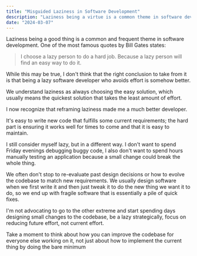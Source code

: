 ```yaml
---
title: "Misguided Laziness in Software Development"
description: "Laziness being a virtue is a common theme in software development. I think it's misguided."
date: "2024-03-07"
---
```


Laziness being a good thing is a common and frequent theme in software development. One of the most famous quotes by Bill Gates states:

> I choose a lazy person to do a hard job. Because a lazy person will find an easy way to do it.

While this may be true, I don't think that the right conclusion to take from it is that being a lazy software developer who avoids effort is somehow better.

We understand laziness as always choosing the easy solution, which usually means the quickest solution that takes the least amount of effort.

I now recognize that reframing laziness made me a much better developer.

It's easy to write new code that fulfills some current requirements; the hard part is ensuring it works well for times to come and that it is easy to maintain.

I still consider myself lazy, but in a different way. I don't want to spend Friday evenings debugging buggy code, I also don't want to spend hours manually testing an application because a small change could break the whole thing.

We often don't stop to re-evaluate past design decisions or how to evolve the codebase to match new requirements. We usually design software when we first write it and then just tweak it to do the new thing we want it to do, so we end up with fragile software that is essentially a pile of quick fixes.

I'm not advocating to go to the other extreme and start spending days designing small changes to the codebase, be a lazy strategically, focus on reducing future effort, not current effort.

Take a moment to think about how you can improve the codebase for everyone else working on it, not just about how to implement the current thing by doing the bare minimum
